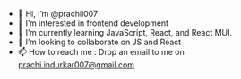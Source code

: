 - 👋 Hi, I’m @prachii007
- 👀 I’m interested in frontend development
- 🌱 I’m currently learning JavaScript, React, and React MUI.
- 💞️ I’m looking to collaborate on JS and React
- 📫 How to reach me : Drop an email to me on prachi.indurkar007@gmail.com

<!---
prachii007/prachii007 is a ✨ special ✨ repository because its `README.md` (this file) appears on your GitHub profile.
You can click the Preview link to take a look at your changes.
--->
